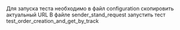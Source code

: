 Для запуска теста необходимо в файл configuration скопировить актуальный URL
В файле sender_stand_request запустить тест test_order_creation_and_get_by_track
